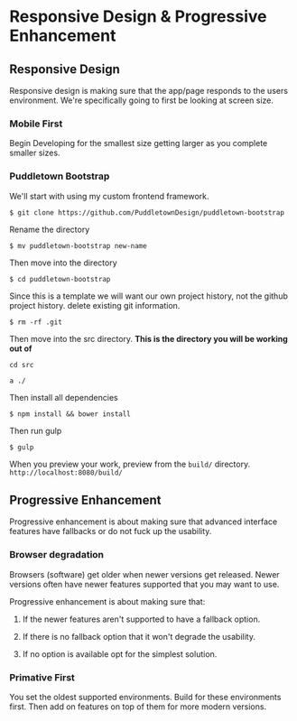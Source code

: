 # Responsive Design & Progressive Enhancement

## Responsive Design

Responsive design is making sure that the app/page responds to the users environment. We're specifically going to first be looking at screen size.


### Mobile First

Begin Developing for the smallest size getting larger as you complete smaller sizes.

### Puddletown Bootstrap

We'll start with using my custom frontend framework.

```
$ git clone https://github.com/PuddletownDesign/puddletown-bootstrap
```

Rename the directory

```
$ mv puddletown-bootstrap new-name
```

Then move into the directory

```
$ cd puddletown-bootstrap
```

Since this is a template we will want our own project history, not the github project history. delete existing git information.

```
$ rm -rf .git
```

Then move into the src directory. **This is the directory you will be working out of**

```
cd src

a ./
```
Then install all dependencies

```
$ npm install && bower install
```

Then run gulp

```
$ gulp
```

When you preview your work, preview from the `build/` directory. `http://localhost:8080/build/`

## Progressive Enhancement

Progressive enhancement is about making sure that advanced interface features have fallbacks or do not fuck up the usability.

### Browser degradation

Browsers (software) get older when newer versions get released. Newer versions often have newer features supported that you may want to use.

Progressive enhancement is about making sure that:

1.  If the newer features aren't supported to have a fallback option.

2.  If there is no fallback option that it won't degrade the usability.

3.  If no option is available opt for the simplest solution.

### Primative First

You set the oldest supported environments. Build for these environments first. Then add on features on top of them for more modern versions.

